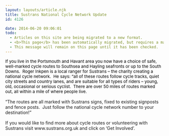 ```yaml
---
layout: layouts/article.njk
title: Sustrans National Cycle Network Update
id: 4126

date: 2014-06-20 09:06:01
todo:
  - Articles on this site are being migrated to a new format.
  - <b>This page</b> has been automatically migrated, but requires a manual check-&amp;-tune to ensure the format and links all work as expected.
  - This message will remain on this page until it has been checked.
---
```


<div id="yui_3_16_0_1_1403250792547_3969" class="yiv1673616078" style="color: #000000; font-size: 13.3333px; background-color: transparent; font-style: normal;"><span id="yui_3_16_0_1_1403250792547_3968" class="yiv1673616078">If you live in the Portsmouth and Havant area you now have a choice of safe, well-marked cycle routes to Southsea and Hayling seafronts or up to the South Downs.  Roger Inkpen is a local ranger for Sustrans – the charity creating a national cycle network.  He says: “all of these routes follow cycle tracks, quiet city streets and country lanes, and are suitable for all types of riders – young, old, occasional or serious cyclist.  There are over 50 miles of routes marked out, all within a mile of where people live.</span></div>
<div id="yui_3_16_0_1_1403250792547_3970" class="yiv1673616078" style="color: #000000; font-size: 13.3333px; background-color: transparent; font-style: normal;"><span class="yiv1673616078"> </span></div>
<div id="yui_3_16_0_1_1403250792547_3972" class="yiv1673616078"><span id="yui_3_16_0_1_1403250792547_3971" class="yiv1673616078">“The routes are all marked with Sustrans signs, fixed to existing signposts and fence posts.  Just follow the national cycle network number to your destination!”</span></div>
<div id="yui_3_16_0_1_1403250792547_3973" class="yiv1673616078" style="color: #000000; font-size: 13.3333px; background-color: transparent; font-style: normal;"><span class="yiv1673616078"> </span></div>
<div id="yui_3_16_0_1_1403250792547_3975" class="yiv1673616078"><span id="yui_3_16_0_1_1403250792547_3974" class="yiv1673616078">If you would like to find more about cycle routes or volunteering with Sustrans visit www.sustrans.org.uk and click on ‘Get Involved’.</span></div>
<div id="yui_3_16_0_1_1403250792547_3976" class="yiv1673616078" style="color: #000000; font-size: 13.3333px; background-color: transparent; font-style: normal;"><span class="yiv1673616078">
</span>

<figure id="attachment_4130" align="aligncenter" width="240"][![Sustrans routes SEHants](http://www.pompeybug.co.uk/wp-content/uploads/2014/06/Sustrans-routes-SEHants6-240x300.png)](http://www.pompeybug.co.uk/wp-content/uploads/2014/06/Sustrans-routes-SEHants6.png) NCN2, NCN22 and NCN222 are now complete. More work is needed on NCN236.</figure>

</div>